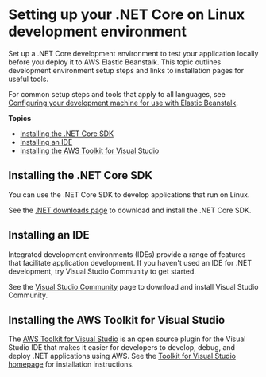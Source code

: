 # Setting up your \.NET Core on Linux development environment<a name="dotnet-linux-devenv"></a>

Set up a \.NET Core development environment to test your application locally before you deploy it to AWS Elastic Beanstalk\. This topic outlines development environment setup steps and links to installation pages for useful tools\.

For common setup steps and tools that apply to all languages, see [Configuring your development machine for use with Elastic Beanstalk](chapter-devenv.md)\.

**Topics**
+ [Installing the \.NET Core SDK](#dotnet-linux-devenv-dotnetcore)
+ [Installing an IDE](#dotnet-devenv-ide)
+ [Installing the AWS Toolkit for Visual Studio](#dotnet-devenv-toolkit)

## Installing the \.NET Core SDK<a name="dotnet-linux-devenv-dotnetcore"></a>

You can use the \.NET Core SDK to develop applications that run on Linux\.

See the [\.NET downloads page](https://dotnet.microsoft.com/download) to download and install the \.NET Core SDK\.

## Installing an IDE<a name="dotnet-devenv-ide"></a>

Integrated development environments \(IDEs\) provide a range of features that facilitate application development\. If you haven't used an IDE for \.NET development, try Visual Studio Community to get started\.

See the [Visual Studio Community](https://www.visualstudio.com/vs/community/) page to download and install Visual Studio Community\.

## Installing the AWS Toolkit for Visual Studio<a name="dotnet-devenv-toolkit"></a>

The [AWS Toolkit for Visual Studio](dotnet-toolkit.md) is an open source plugin for the Visual Studio IDE that makes it easier for developers to develop, debug, and deploy \.NET applications using AWS\. See the [Toolkit for Visual Studio homepage](https://aws.amazon.com/visualstudio/) for installation instructions\.